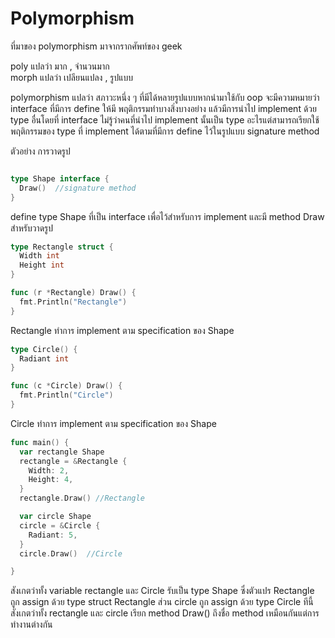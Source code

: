 # Polymorphism

ที่มาของ polymorphism มาจากรากศัพท์ของ geek

poly แปลว่า  มาก , จำนวนมาก   
morph แปลว่า เปลียนแปลง , รูปแบบ 

polymorphism แปลว่า สภาวะหนึ่ง ๆ ที่มีได้หลายรูปแบบหากนำมาใช้กับ oop จะมีความหมายว่า  interface ที่มีการ define ให้มี พฤติกรรมทำบางสิ่งบางอย่าง แล้วมีการนำไป implement ด้วย type อื่นโดยที่ interface ไม่รู้ว่าคนที่นำไป implement นั้นเป็น type อะไรแต่สามารถเรียกใช้ พฤติกรรมของ type ที่ implement ได้ตามที่มีการ define ไว้ในรูปแบบ signature method

ตัวอย่าง การวาดรูป

```go

type Shape interface {
  Draw()  //signature method
}
```
define type Shape ที่เป็น interface เพื่อไว้สำหรับการ implement และมี method Draw สำหรับวาดรูป

```go
type Rectangle struct {
  Width int
  Height int
}

func (r *Rectangle) Draw() {
  fmt.Println("Rectangle")
}
```

Rectangle ทำการ implement ตาม specification ของ Shape 

```go
type Circle() {
  Radiant int
}

func (c *Circle) Draw() {
  fmt.Println("Circle")
}
```

Circle ทำการ implement ตาม specification ของ Shape

```go
func main() {
  var rectangle Shape
  rectangle = &Rectangle { 
    Width: 2,
    Height: 4,
  }
  rectangle.Draw() //Rectangle

  var circle Shape 
  circle = &Circle {
    Radiant: 5,
  }
  circle.Draw()  //Circle

}
```

สังเกตว่าทั้ง  variable rectangle และ Circle รับเป็น type Shape ซึ่งตัวแปร Rectangle ถูก assign ด้วย type struct  Rectangle ส่วน
circle ถูก assign ด้วย type Circle ทีนี้สังเกตว่าทั้ง rectangle และ circle เรียก method Draw() ถึงชื่อ method เหมือนกันแต่การทำงานต่างกัน

